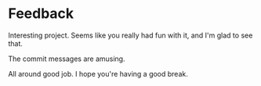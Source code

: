 # Feedback

Interesting project.
Seems like you really had fun with it, and I'm glad to see that.

The commit messages are amusing.

All around good job. I hope you're having a good break.